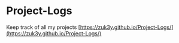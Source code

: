 # Project-Logs
Keep track of all my projects
[https://zuk3y.github.io/Project-Logs/](https://zuk3y.github.io/Project-Logs/)
